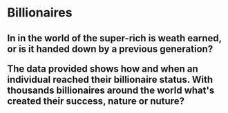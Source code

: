 
<h1>Billionaires<h2/>
  
<p>In in the world of the super-rich is weath earned, or is it handed down by a previous generation? 

The data provided shows how and when an individual reached their billionaire status. With thousands billionaires around the world what's created their success, nature or nuture? 
